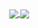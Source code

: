 <a href="https://github.com/anuraghazra/github-readme-stats">
  <img align="center" src="https://github-readme-stats.vercel.app/api?username=tiagomrm&theme=gotham&hide_border=true&include_all_commits=true" />
</a>
<a href="[https://github.com/anuraghazra/convoychat](https://github.com/anuraghazra/github-readme-stats)">
  <img align="center" src="https://github-readme-stats.vercel.app/api/top-langs/?username=tiagomrm&theme=gotham&layout=compact&hide_border=true&include_all_commits=true" />
</a>
